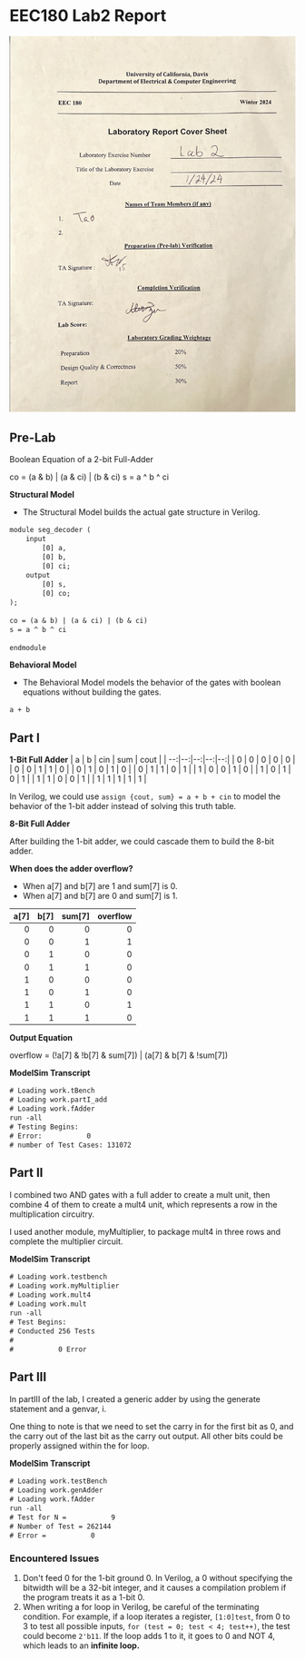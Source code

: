 # EEC180 Lab2 Report

![Figure1](./Figure1.png)

## Pre-Lab

Boolean Equation of a 2-bit Full-Adder

co = (a & b) | (a & ci) | (b & ci)
s = a ^ b ^ ci

**Structural Model**
* The Structural Model builds the actual gate structure in Verilog.

```
module seg_decoder (
    input
        [0] a,
        [0] b,
        [0] ci;
    output 
        [0] s,
        [0] co;
);

co = (a & b) | (a & ci) | (b & ci)
s = a ^ b ^ ci

endmodule
```

**Behavioral Model**
* The Behavioral Model models the behavior of the gates with boolean equations without building the gates.

```
a + b
```

## Part I

**1-Bit Full Adder**
| a | b | cin | sum | cout |
| --:|--:|--:|--:|--:|
| 0 | 0 | 0 | 0 | 0 |
| 0 | 0 | 1 | 1 | 0 |
| 0 | 1 | 0 | 1 | 0 |
| 0 | 1 | 1 | 0 | 1 |
| 1 | 0 | 0 | 1 | 0 |
| 1 | 0 | 1 | 0 | 1 |
| 1 | 1 | 0 | 0 | 1 |
| 1 | 1 | 1 | 1 | 1 |

In Verilog, we could use ```assign {cout, sum} = a + b + cin``` to model the behavior of the 1-bit adder instead of solving this truth table.

**8-Bit Full Adder**

After building the 1-bit adder, we could cascade them to build the 8-bit adder.


**When does the adder overflow?**
* When a[7] and b[7] are 1 and sum[7] is 0.
* When a[7] and b[7] are 0 and sum[7] is 1.

| a[7] | b[7] | sum[7] | overflow |
| ---: | ----:| ----:| ---: |
| 0 | 0 | 0 | 0 |
| 0 | 0 | 1 | 1 |
| 0 | 1 | 0 | 0 |
| 0 | 1 | 1 | 0 |
| 1 | 0 | 0 | 0 |
| 1 | 0 | 1 | 0 |
| 1 | 1 | 0 | 1 |
| 1 | 1 | 1 | 0 |

**Output Equation**

overflow = (!a[7] & !b[7] & sum[7]) | (a[7] & b[7] & !sum[7])

**ModelSim Transcript**
```
# Loading work.tBench
# Loading work.partI_add
# Loading work.fAdder
run -all
# Testing Begins:
# Error:           0
# number of Test Cases: 131072
```

## Part II

I combined two AND gates with a full adder to create a mult unit, then combine 4 of them to create a mult4 unit, which represents a row in the multiplication circuitry.

I used another module, myMultiplier, to package mult4 in three rows and complete the multiplier circuit.

**ModelSim Transcript**
```
# Loading work.testbench
# Loading work.myMultiplier
# Loading work.mult4
# Loading work.mult
run -all
# Test Begins:
# Conducted 256 Tests
# 
#           0 Error
```

## Part III

In partIII of the lab, I created a generic adder by using the generate statement and a genvar, i.

One thing to note is that we need to set the carry in for the first bit as 0, and the carry out of the last bit as the carry out output. All other bits could be properly assigned within the for loop.

**ModelSim Transcript**
```
# Loading work.testBench
# Loading work.genAdder
# Loading work.fAdder
run -all
# Test for N =           9
# Number of Test = 262144
# Error =           0
```

### Encountered Issues
1. Don't feed 0 for the 1-bit ground 0. In Verilog, a 0 without specifying the bitwidth will be a 32-bit integer, and it causes a compilation problem if the program treats it as a 1-bit 0. 
2. When writing a for loop in Verilog, be careful of the terminating condition. For example, if a loop iterates a register, ```[1:0]test```, from 0 to 3 to test all possible inputs, ```for (test = 0; test < 4; test++)```, the test could become ```2'b11```. If the loop adds 1 to it, it goes to 0 and NOT 4, which leads to an **infinite loop.**